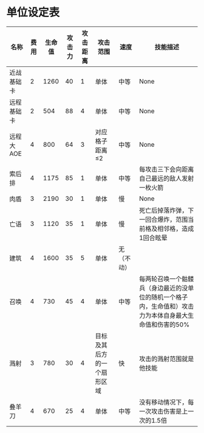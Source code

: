 # 单位设定表

| 名称       | 费用 | 生命值 | 攻击力 | 攻击距离 | 攻击范围       | 速度 | 技能描述
|------------|------|--------|--------|----------|----------------|------|----------------------------------------------
| 近战基础卡  | 2    | 1260   | 40     | 1        | 单体           | 中等 | None                                             |
| 远程基础卡  | 2    | 504    | 88     | 4        | 单体           | 中等 | None                                             |
| 远程大AOE  | 4    | 800    | 64     | 3        | 对应格子距离≤2 | 中等 |None                                              |
| 索后排     | 4    | 1175   | 85     | 1        | 单体           | 中等 | 每攻击三下会向距离自己最远的敌人发射一枚火箭 |
| 肉盾       | 3    | 2190   | 30     | 1        | 单体           | 慢   | None                                             |
| 亡语       | 3    | 1120   | 35     | 1        | 单体           | 慢   | 死亡后掉落炸弹，下一回合爆炸，范围当前格及相邻格，造成1回合眩晕 |
| 建筑       | 4    | 1600   | 35     | 5        | 单体           | 无（不动）   |  |
| 召唤       | 4    | 730   | 45     | 4        | 单体           | 中等   | 每两轮召唤一个骷髅兵（身边最近的没单位的随机一个格子内，生命值和）攻击力为本体自身最大生命值和伤害的50% |
| 溅射       | 3    | 780   | 30     | 4        | 目标及其后方的一个扇形区域           | 快   | 攻击的溅射范围就是他技能 |
| 叠羊刀       | 4    | 670   | 25     | 4        | 单体           | 中等   | 没有移动情况下，每一次攻击伤害是上一次的1.5倍 |

